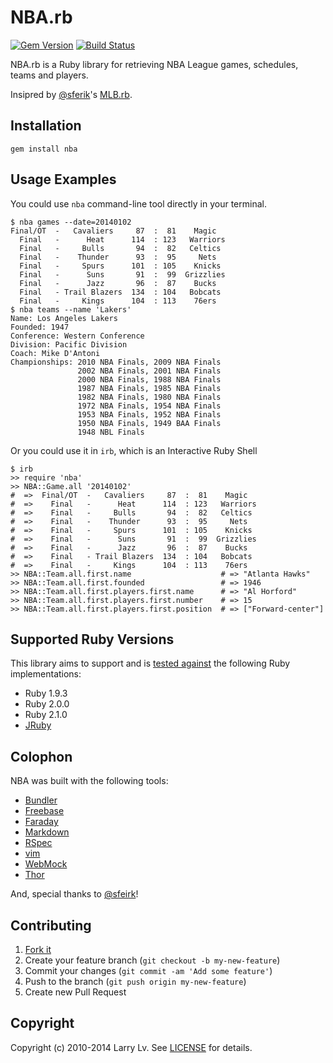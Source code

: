 # NBA.rb

[![Gem Version](https://badge.fury.io/rb/nba.png)][gem]
[![Build Status](https://secure.travis-ci.org/larrylv/nba.png?branch=master)][travis]

[gem]: https://rubygems.org/gems/nba
[travis]: https://travis-ci.org/larrylv/nba

NBA.rb is a Ruby library for retrieving NBA League games, schedules, teams and players.

Insipred by [@sferik][sferik]'s [MLB.rb][mlb].

[sferik]: https://github.com/sferik
[mlb]: https://github.com/sferik/mlb

## Installation
    gem install nba

## Usage Examples
You could use `nba` command-line tool directly in your terminal.

  	$ nba games --date=20140102
    Final/OT  -   Cavaliers     87  :  81    Magic
      Final   -      Heat      114  : 123   Warriors
      Final   -     Bulls       94  :  82   Celtics
      Final   -    Thunder      93  :  95     Nets
      Final   -     Spurs      101  : 105    Knicks
      Final   -      Suns       91  :  99  Grizzlies
      Final   -      Jazz       96  :  87    Bucks
      Final   - Trail Blazers  134  : 104   Bobcats
      Final   -     Kings      104  : 113    76ers
  	$ nba teams --name 'Lakers'
    Name: Los Angeles Lakers
    Founded: 1947
    Conference: Western Conference
    Division: Pacific Division
    Coach: Mike D'Antoni
    Championships: 2010 NBA Finals, 2009 NBA Finals
                   2002 NBA Finals, 2001 NBA Finals
                   2000 NBA Finals, 1988 NBA Finals
               	   1987 NBA Finals, 1985 NBA Finals
               	   1982 NBA Finals, 1980 NBA Finals
               	   1972 NBA Finals, 1954 NBA Finals
               	   1953 NBA Finals, 1952 NBA Finals
               	   1950 NBA Finals, 1949 BAA Finals
               	   1948 NBL Finals

Or you could use it in `irb`, which is an Interactive Ruby Shell

    $ irb
    >> require 'nba'
    >> NBA::Game.all '20140102'
    #  =>  Final/OT  -   Cavaliers     87  :  81    Magic
    #  =>    Final   -      Heat      114  : 123   Warriors
    #  =>    Final   -     Bulls       94  :  82   Celtics
    #  =>    Final   -    Thunder      93  :  95     Nets
    #  =>    Final   -     Spurs      101  : 105    Knicks
    #  =>    Final   -      Suns       91  :  99  Grizzlies
    #  =>    Final   -      Jazz       96  :  87    Bucks
    #  =>    Final   - Trail Blazers  134  : 104   Bobcats
    #  =>    Final   -     Kings      104  : 113    76ers
    >> NBA::Team.all.first.name                    # => "Atlanta Hawks"
    >> NBA::Team.all.first.founded                 # => 1946
    >> NBA::Team.all.first.players.first.name      # => "Al Horford"
    >> NBA::Team.all.first.players.first.number    # => 15
    >> NBA::Team.all.first.players.first.position  # => ["Forward-center"]

## Supported Ruby Versions
This library aims to support and is [tested against][travis] the following Ruby
implementations:

* Ruby 1.9.3
* Ruby 2.0.0
* Ruby 2.1.0
* [JRuby][]

[jruby]: http://jruby.org/

## Colophon
NBA was built with the following tools:

* [Bundler][]
* [Freebase][]
* [Faraday][]
* [Markdown][]
* [RSpec][]
* [vim][]
* [WebMock][]
* [Thor][]

[bundler]: http://gembundler.com/
[freebase]: http://www.freebase.com/
[faraday]: https://github.com/technoweenie/faraday
[markdown]: http://daringfireball.net/projects/markdown/
[rspec]: http://relishapp.com/rspec/
[vim]: http://www.vim.org/
[webmock]: https://github.com/bblimke/webmock
[thor]: https://github.com/erikhuda/thor

And, special thanks to [@sfeirk][sferik]!

## Contributing

1. [Fork it](http://github.com/larrylv/nba/fork)
2. Create your feature branch (`git checkout -b my-new-feature`)
3. Commit your changes (`git commit -am 'Add some feature'`)
4. Push to the branch (`git push origin my-new-feature`)
5. Create new Pull Request

## Copyright
Copyright (c) 2010-2014 Larry Lv. See [LICENSE][] for details.

[license]: LICENSE.md

